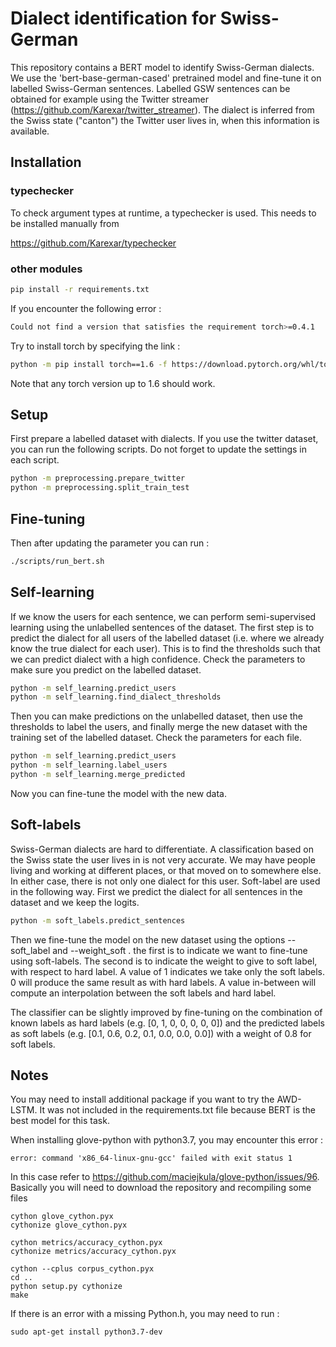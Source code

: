 # Dialect identification for Swiss-German

This repository contains a BERT model to identify Swiss-German dialects. We use the 'bert-base-german-cased' pretrained model and fine-tune it on labelled Swiss-German sentences. Labelled GSW sentences can be obtained for example using the Twitter streamer (https://github.com/Karexar/twitter_streamer). The dialect is inferred from the Swiss state ("canton") the Twitter user lives in, when this information is available.

## Installation

### typechecker

To check argument types at runtime, a typechecker is used. This needs to be installed manually from

https://github.com/Karexar/typechecker

### other modules

```zsh
pip install -r requirements.txt
```

If you encounter the following error :
```zsh
Could not find a version that satisfies the requirement torch>=0.4.1
```
Try to install torch by specifying the link :
```zsh
python -m pip install torch==1.6 -f https://download.pytorch.org/whl/torch_stable.html
```
Note that any torch version up to 1.6 should work.

## Setup

First prepare a labelled dataset with dialects. If you use the twitter dataset, you can run the following scripts. Do not forget to update the settings in each script.

```zsh
python -m preprocessing.prepare_twitter
python -m preprocessing.split_train_test
```

## Fine-tuning

Then after updating the parameter you can run :
```zsh
./scripts/run_bert.sh
```

## Self-learning

If we know the users for each sentence, we can perform semi-supervised learning using the unlabelled sentences of the dataset. The first step is to predict the dialect for all users of the labelled dataset (i.e. where we already know the true dialect for each user). This is to find the thresholds such that we can predict dialect with a high confidence. Check the parameters to make sure you predict on the labelled dataset.

```zsh
python -m self_learning.predict_users
python -m self_learning.find_dialect_thresholds
```

Then you can make predictions on the unlabelled dataset, then use the thresholds to label the users, and finally merge the new dataset with the training set of the labelled dataset. Check the parameters for each file.

```zsh
python -m self_learning.predict_users
python -m self_learning.label_users
python -m self_learning.merge_predicted
```

Now you can fine-tune the model with the new data.

## Soft-labels

Swiss-German dialects are hard to differentiate. A classification based on the Swiss state the user lives in is not very accurate. We may have people living and working at different places, or that moved on to somewhere else. In either case, there is not only one dialect for this user. Soft-label are used in the following way. First we predict the dialect for all sentences in the dataset and we keep the logits.

```zsh
python -m soft_labels.predict_sentences
```

Then we fine-tune the model on the new dataset using the options --soft_label and --weight_soft <weight>. the first is to indicate we want to fine-tune using soft-labels. The second is to indicate the weight to give to soft label, with respect to hard label. A value of 1 indicates we take only the soft labels. 0 will produce the same result as with hard labels. A value in-between will compute an interpolation between the soft labels and hard label.

The classifier can be slightly improved by fine-tuning on the combination of known labels as hard labels (e.g. [0, 1, 0, 0, 0, 0, 0]) and the predicted labels as soft labels (e.g. [0.1, 0.6, 0.2, 0.1, 0.0, 0.0, 0.0]) with a weight of 0.8 for soft labels. 


## Notes

You may need to install additional package if you want to try the AWD-LSTM. It was not included in the requirements.txt file because BERT is the best model for this task.

When installing glove-python with python3.7, you may encounter this error :
```
error: command 'x86_64-linux-gnu-gcc' failed with exit status 1
```
In this case refer to https://github.com/maciejkula/glove-python/issues/96. Basically you will need to download the repository and recompiling some files

```
cython glove_cython.pyx
cythonize glove_cython.pyx

cython metrics/accuracy_cython.pyx
cythonize metrics/accuracy_cython.pyx

cython --cplus corpus_cython.pyx
cd ..
python setup.py cythonize
make
```

If there is an error with a missing Python.h, you may need to run :

```
sudo apt-get install python3.7-dev
```
